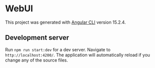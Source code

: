 # WebUI

This project was generated with [Angular CLI](https://github.com/angular/angular-cli) version 15.2.4.

## Development server

Run `npm run start:dev` for a dev server. Navigate to `http://localhost:4200/`. The application will automatically reload if you change any of the source files.
